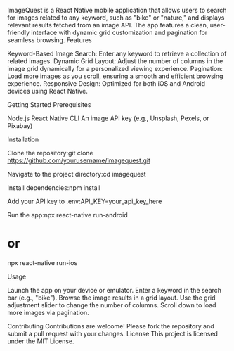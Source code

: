 ImageQuest is a React Native mobile application that allows users to search for images related to any keyword, such as "bike" or "nature," and displays relevant results fetched from an image API. The app features a clean, user-friendly interface with dynamic grid customization and pagination for seamless browsing.
Features

Keyword-Based Image Search: Enter any keyword to retrieve a collection of related images.
Dynamic Grid Layout: Adjust the number of columns in the image grid dynamically for a personalized viewing experience.
Pagination: Load more images as you scroll, ensuring a smooth and efficient browsing experience.
Responsive Design: Optimized for both iOS and Android devices using React Native.

Getting Started
Prerequisites

Node.js
React Native CLI
An image API key (e.g., Unsplash, Pexels, or Pixabay)

Installation

Clone the repository:git clone https://github.com/yourusername/imagequest.git


Navigate to the project directory:cd imagequest


Install dependencies:npm install


Add your API key to .env:API_KEY=your_api_key_here


Run the app:npx react-native run-android
# or
npx react-native run-ios



Usage

Launch the app on your device or emulator.
Enter a keyword in the search bar (e.g., "bike").
Browse the image results in a grid layout.
Use the grid adjustment slider to change the number of columns.
Scroll down to load more images via pagination.

Contributing
Contributions are welcome! Please fork the repository and submit a pull request with your changes.
License
This project is licensed under the MIT License.
